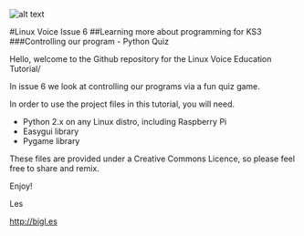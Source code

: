 ![alt text](http://www.linuxvoice.com/wp-content/themes/narga/images/Masthead.png "Linux Voice Masthead")

#Linux Voice Issue 6
##Learning more about programming for KS3
###Controlling our program - Python Quiz

Hello, welcome to the Github repository for the Linux Voice Education Tutorial/

In issue 6 we look at controlling our programs via a fun quiz game.

In order to use the project files in this tutorial, you will need.

* Python 2.x on any Linux distro, including Raspberry Pi
* Easygui library
* Pygame library

These files are provided under a Creative Commons Licence, so please feel free to share and remix.

Enjoy!

Les

http://bigl.es
